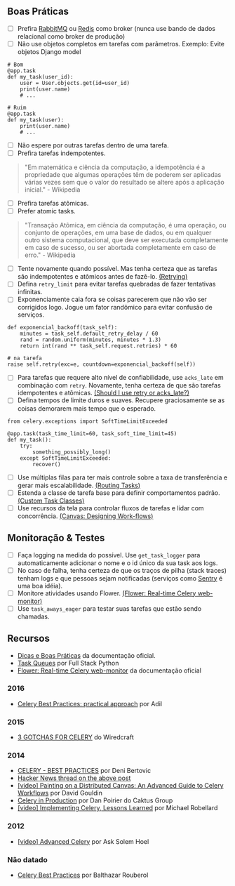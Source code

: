 ## Boas Práticas

- [ ] Prefira [RabbitMQ](https://www.rabbitmq.com/) ou [Redis](https://redis.io/) como broker (nunca use bando de dados relacional como broker de produção)
- [ ] Não use objetos completos em tarefas com parâmetros. Exemplo: Evite objetos Django model
```
# Bom
@app.task
def my_task(user_id):
    user = User.objects.get(id=user_id)
    print(user.name)
    # ...
```

```
# Ruim
@app.task
def my_task(user):
    print(user.name)
    # ...
```
- [ ] Não espere por outras tarefas dentro de uma tarefa.
- [ ] Prefira tarefas indempotentes.
> "Em matemática e ciência da computação, a idempotência é a propriedade que algumas operações têm de poderem ser aplicadas várias vezes sem que o valor do resultado se altere após a aplicação inicial." - Wikipedia
- [ ] Prefira tarefas atômicas.
- [ ] Prefer atomic tasks.
> "Transação Atômica, em ciência da computação, é uma operação, ou conjunto de operações, em uma base de dados, ou em qualquer outro sistema computacional, que deve ser executada completamente em caso de sucesso, ou ser abortada completamente em caso de erro." - Wikipedia
- [ ] Tente novamente quando possível. Mas tenha certeza que as tarefas são indempotentes e atômicos antes de fazê-lo. [(Retrying)](http://docs.celeryproject.org/en/latest/userguide/tasks.html#retrying)
- [ ] Defina `retry_limit` para evitar tarefas quebradas de fazer tentativas infinitas.
- [ ] Exponenciamente caia fora se coisas parecerem que não vão ser corrigidos logo. Jogue um fator randômico para evitar confusão de serviços.
```
def exponencial_backoff(task_self):
    minutes = task_self.default_retry_delay / 60
    rand = random.uniform(minutes, minutes * 1.3)
    return int(rand ** task_self.request.retries) * 60

# na tarefa
raise self.retry(exc=e, countdown=exponencial_backoff(self))
```
- [ ] Para tarefas que requere alto nível de confiabilidade, use `acks_late` em combinação com `retry`. Novamente, tenha certeza de que são tarefas idempotentes e atômicas. [(Should I use retry or acks_late?)](http://docs.celeryproject.org/en/latest/faq.html#faq-acks-late-vs-retry)
- [ ] Defina tempos de limite duros e suaves. Recupere graciosamente se as coisas demorarem mais tempo que o esperado.
```
from celery.exceptions import SoftTimeLimitExceeded

@app.task(task_time_limit=60, task_soft_time_limit=45)
def my_task():
    try:
        something_possibly_long()
    except SoftTimeLimitExceeded:
        recover()
```
- [ ] Use múltiplas filas para ter mais controle sobre a taxa de transferência e gerar mais escalabilidade. [(Routing Tasks)](http://docs.celeryproject.org/en/latest/userguide/routing.html)
- [ ] Estenda a classe de tarefa base para definir comportamentos padrão. [(Custom Task Classes)](http://docs.celeryproject.org/en/latest/userguide/tasks.html#custom-task-classes)
- [ ] Use recursos da tela para controlar fluxos de tarefas e lidar com concorrência. [(Canvas: Designing Work-flows)](http://docs.celeryproject.org/en/latest/userguide/canvas.html)

## Monitoração & Testes

- [ ] Faça logging na medida do possível. Use `get_task_logger` para automaticamente adicionar o nome e o id único da sua task aos logs.
- [ ] No caso de falha, tenha certeza de que os traços de pilha (stack traces) tenham logs e que pessoas sejam notificadas (serviços como [Sentry](https://sentry.io) é uma boa idéia).
- [ ] Monitore atividades usando Flower. [(Flower: Real-time Celery web-monitor)](http://docs.celeryproject.org/en/latest/userguide/monitoring.html#flower-real-time-celery-web-monitor)
- [ ] Use `task_aways_eager` para testar suas tarefas que estão sendo chamadas.

## Recursos

- [Dicas e Boas Práticas](http://celery.readthedocs.io/en/latest/userguide/tasks.html#tips-and-best-practices) da documentação oficial.
- [Task Queues](https://www.fullstackpython.com/task-queues.html) por Full Stack Python
- [Flower: Real-time Celery web-monitor](http://celery.readthedocs.io/en/latest/userguide/monitoring.html#flower-real-time-celery-web-monitor) da documentação oficial

### 2016

- [Celery Best Practices: practical approach](https://khashtamov.com/en/celery-best-practices-practical-approach/) por Adil

### 2015

- [3 GOTCHAS FOR CELERY](https://wiredcraft.com/blog/3-gotchas-for-celery/) do Wiredcraft

### 2014

- [CELERY - BEST PRACTICES](https://denibertovic.com/posts/celery-best-practices/) por Deni Bertovic
- [Hacker News thread on the above post](https://news.ycombinator.com/item?id=7909201)
- [[video] Painting on a Distributed Canvas: An Advanced Guide to Celery Workflows](https://www.youtube.com/watch?v=XoMu8vhdc-A) por David Gouldin
- [Celery in Production](https://www.caktusgroup.com/blog/2014/09/29/celery-production/) por Dan Poirier do Caktus Group
- [[video] Implementing Celery, Lessons Learned](https://www.youtube.com/watch?v=hmtSe0yPi6I) por Michael Robellard

### 2012

- [[video] Advanced Celery](https://www.youtube.com/watch?v=gpKMwPoldak&t=1416s) por Ask Solem Hoel

### Não datado

- [Celery Best Practices](https://blog.balthazar-rouberol.com/celery-best-practices) por Balthazar Rouberol
